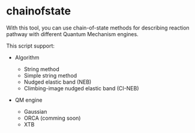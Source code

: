 # chainofstate

With this tool, you can use chain-of-state methods for describing reaction pathway with different Quantum Mechanism engines.

This script support:

- Algorithm
  - String method
  - Simple string method
  - Nudged elastic band (NEB)
  - Climbing-image nudged elastic band (CI-NEB)

- QM engine
  - Gaussian
  - ORCA (comming soon)
  - XTB

